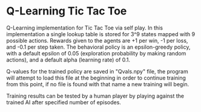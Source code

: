 # **Q-Learning Tic Tac Toe**

Q-Learning implementation for Tic Tac Toe via self play.
In this implementation a single lookup table is stored for 3^9 states mapped with 9 possible actions. 
Rewards given to the agents are +1 per win, -1 per loss, and -0.1 per step taken.
The behavioral policy is an epsilon-greedy policy, with a default epsilon of 0.05 (exploration probability by making random actions), 
and a default alpha (learning rate) of 0.1.

Q-values for the trained policy are saved in "Qvals.npy" file, the program will attempt to load this file at the beginning in order to
continue training from this point, if no file is found with that name a new training will begin.

Training results can be tested by a human player by playing against the trained AI after specified number of episodes.
